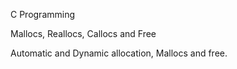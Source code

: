 C Programming

Mallocs, Reallocs, Callocs and Free

Automatic and Dynamic allocation, Mallocs and free.
